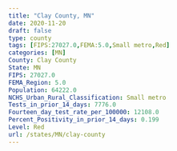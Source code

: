 ```yaml
---
title: "Clay County, MN"
date: 2020-11-20
draft: false
type: county
tags: [FIPS:27027.0,FEMA:5.0,Small metro,Red]
categories: [MN]
County: Clay County
State: MN
FIPS: 27027.0
FEMA_Region: 5.0
Population: 64222.0
NCHS_Urban_Rural_Classification: Small metro
Tests_in_prior_14_days: 7776.0
Fourteen_day_test_rate_per_100000: 12108.0
Percent_Positivity_in_prior_14_days: 0.199
Level: Red
url: /states/MN/clay-county
---
```



